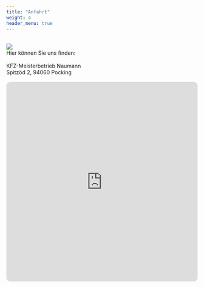 ```yaml
---
title: "Anfahrt"
weight: 4
header_menu: true
---
```

<br>
<div class="wrap">
    <div class="floatleftmap">
		<img id="mappin" src="images/map-pin.png" />
	</div>
    <div class="floatrightmap">
		Hier können Sie uns finden:<br><br>
		<div class="address">
		KFZ-Meisterbetrieb Naumann<br>
		Spitzöd 2, 94060 Pocking<br><br>
		</div>
	</div>
</div>

<iframe
	width="100%"
	height="525"
	style="border:0;border-radius: 10px;"
	loading="lazy"
	allowfullscreen
	src="https://maps.googleapis.com/maps/embed/v1/place?q=place_id:ChIJGV_UreREdEcRQvHbq8Hgpj8&key=AIzaSyC34v01-N4HAZrM5u_MP2DtLJQPKGCjWRU&zoom=14&center=48.4036478,13.3264061">
</iframe> 